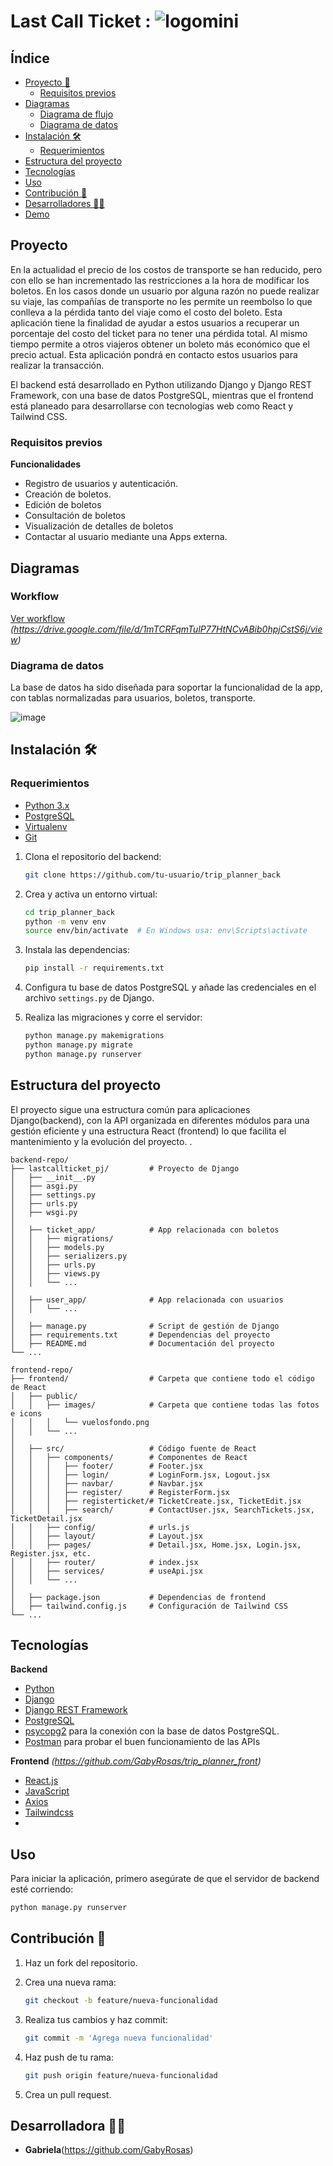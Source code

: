 # Last Call Ticket : ![logomini](https://github.com/user-attachments/assets/d715c006-d58a-4706-94f5-5559dca82c2f)


## Índice

- [Proyecto 📝](#proyecto-)
    - [Requisitos previos](#requisitos-previos-)
- [Diagramas](#diagramas-)
    - [Diagrama de flujo](#diagrama-de-flujo-)
    - [Diagrama de datos](#diagrama-de-datos-)
- [Instalación 🛠️](#instalación-)
    - [Requerimientos](#requerimientos-)
- [Estructura del proyecto](#estructura-del-proyecto-)
- [Tecnologías](#tecnologías-)
- [Uso](#uso-)
- [Contribución 🤝](#contribución-)
- [Desarrolladores 👩‍💻](#desarrolladores-)
- [Demo](#demo-)

## Proyecto 

En la actualidad el precio de los costos de transporte se han reducido, pero con ello se han incrementado las restricciones a la hora de modificar los boletos. En los casos donde un usuario por alguna razón no puede realizar su viaje, las compañías de transporte no les permite un reembolso lo que conlleva a la pérdida tanto del viaje como el costo del boleto.
Esta aplicación tiene la finalidad de ayudar a estos usuarios a recuperar un porcentaje del costo del ticket para no tener una pérdida total. Al mismo tiempo permite a otros viajeros obtener un boleto más económico que el precio actual. Esta aplicación pondrá en contacto estos usuarios para realizar la transacción.

El backend está desarrollado en Python utilizando Django y Django REST Framework, con una base de datos PostgreSQL, mientras que el frontend está planeado para desarrollarse con tecnologías web como React y Tailwind CSS.

### Requisitos previos

**Funcionalidades**
- Registro de usuarios y autenticación.
- Creación de boletos.
- Edición de boletos
- Consultación de boletos
- Visualización de detalles de boletos
- Contactar al usuario mediante una Apps externa.

## Diagramas

### Workflow

[Ver workflow](#) *(https://drive.google.com/file/d/1mTCRFqmTulP77HtNCvABib0hpjCstS6j/view)*

### Diagrama de datos

La base de datos ha sido diseñada para soportar la funcionalidad de la app, con tablas normalizadas para usuarios, boletos, transporte.

![image](https://github.com/user-attachments/assets/f41c29a5-c173-4111-833b-612e3f603e3f)

## Instalación 🛠️

### Requerimientos

- [Python 3.x](https://www.python.org/downloads/)
- [PostgreSQL](https://www.postgresql.org/download/)
- [Virtualenv](https://virtualenv.pypa.io/en/latest/)
- [Git](https://git-scm.com/)

1. Clona el repositorio del backend:

    ```bash
    git clone https://github.com/tu-usuario/trip_planner_back
    ```

2. Crea y activa un entorno virtual:

    ```bash
    cd trip_planner_back
    python -m venv env
    source env/bin/activate  # En Windows usa: env\Scripts\activate
    ```

3. Instala las dependencias:

    ```bash
    pip install -r requirements.txt
    ```

4. Configura tu base de datos PostgreSQL y añade las credenciales en el archivo `settings.py` de Django.

5. Realiza las migraciones y corre el servidor:

    ```bash
   python manage.py makemigrations
    python manage.py migrate
    python manage.py runserver
    ```

## Estructura del proyecto

El proyecto sigue una estructura común para aplicaciones Django(backend), con la API organizada en diferentes módulos para una gestión eficiente
y una estructura React (frontend) lo que facilita el mantenimiento y la evolución del proyecto. .

```plaintext
backend-repo/
├── lastcallticket_pj/         # Proyecto de Django
│   ├── __init__.py
│   ├── asgi.py
│   ├── settings.py
│   ├── urls.py
│   ├── wsgi.py
│
│   ├── ticket_app/            # App relacionada con boletos
│   │   ├── migrations/
│   │   ├── models.py
│   │   ├── serializers.py
│   │   ├── urls.py
│   │   ├── views.py
│   │   └── ...
│
│   ├── user_app/              # App relacionada con usuarios
│   │   └── ...
│
│   ├── manage.py              # Script de gestión de Django
│   ├── requirements.txt       # Dependencias del proyecto
│   ├── README.md              # Documentación del proyecto
└── ...

frontend-repo/
├── frontend/                  # Carpeta que contiene todo el código de React
│   ├── public/
│   │   ├── images/            # Carpeta que contiene todas las fotos e icons
│   │   │   └── vuelosfondo.png
│   │   └── ...
│
│   ├── src/                   # Código fuente de React
│   │   ├── components/        # Componentes de React
│   │   │   ├── footer/        # Footer.jsx
│   │   │   ├── login/         # LoginForm.jsx, Logout.jsx
│   │   │   ├── navbar/        # Navbar.jsx
│   │   │   ├── register/      # RegisterForm.jsx
│   │   │   ├── registerticket/# TicketCreate.jsx, TicketEdit.jsx
│   │   │   ├── search/        # ContactUser.jsx, SearchTickets.jsx, TicketDetail.jsx
│   │   ├── config/            # urls.js
│   │   ├── layout/            # Layout.jsx
│   │   ├── pages/             # Detail.jsx, Home.jsx, Login.jsx, Register.jsx, etc.
│   │   ├── router/            # index.jsx
│   │   ├── services/          # useApi.jsx
│   │   └── ...
│
│   ├── package.json           # Dependencias de frontend
│   ├── tailwind.config.js     # Configuración de Tailwind CSS
└── ...

```
## Tecnologías


**Backend**
- [Python](https://www.python.org/)
- [Django](https://www.djangoproject.com/)
- [Django REST Framework](https://www.django-rest-framework.org/)
- [PostgreSQL](https://www.postgresql.org/)
- [psycopg2](https://pypi.org/project/psycopg2/) para la conexión con la base de datos PostgreSQL.
- [Postman](https://www.postman.com/) para probar el buen funcionamiento de las APIs

**Frontend** *(https://github.com/GabyRosas/trip_planner_front)*
- [React.js](https://reactjs.org/)
- [JavaScript](https://developer.mozilla.org/en-US/docs/Web/JavaScript)
- [Axios](https://axios-http.com/es/docs/intro)
- [Tailwindcss](https://tailwindcss.com/)
- 

## Uso

Para iniciar la aplicación, primero asegúrate de que el servidor de backend esté corriendo:

```bash
python manage.py runserver
```

## Contribución 🤝

1. Haz un fork del repositorio.
2. Crea una nueva rama: 

   ```bash
   git checkout -b feature/nueva-funcionalidad
   ```
3. Realiza tus cambios y haz commit:
    ```bash
   git commit -m 'Agrega nueva funcionalidad'
   ```
4. Haz push de tu rama:  
    ```bash
   git push origin feature/nueva-funcionalidad
    ```
5. Crea un pull request.

## Desarrolladora 👩‍💻

- **Gabriela**(https://github.com/GabyRosas)
